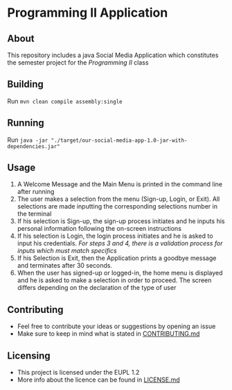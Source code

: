 # Programming II Application
## About
This repository includes a java Social Media Application which constitutes the semester project for the *Programming II* class 
## Building

Run `mvn clean compile assembly:single`

## Running

Run `java -jar "./target/our-social-media-app-1.0-jar-with-dependencies.jar"`

## Usage
1. A Welcome Message and the Main Menu is printed in the command line after running
2. The user makes a selection from the menu (Sign-up, Login, or Exit). All selections are made inputting the corresponding selections number in the terminal
3. If his selection is Sign-up, the sign-up process initiates and he inputs his personal information following the on-screen instructions
4. If his selection is Login, the login process initiates and he is asked to input his credentials. _For steps 3 and 4, there is a validation process for inputs which must match specifics_
5. If his Selection is Exit, then the Application prints a goodbye message and terminates after 30 seconds.
6. When the user has signed-up or logged-in, the home menu is displayed and he is asked to make a selection in order to proceed. The screen differs depending on the declaration of the type of user

## Contributing
- Feel free to contribute your ideas or suggestions by opening an issue
- Make sure to keep in mind what is stated in [CONTRIBUTING.md](https://github.com/AnnaMariaDimareli/Java2/blob/main/CONTRIBUTING.md)

## Licensing
- This project is licensed under the EUPL 1.2
- More info about the licence can be found in [LICENSE.md](https://github.com/AnnaMariaDimareli/Java2/blob/main/LICENSE.md)